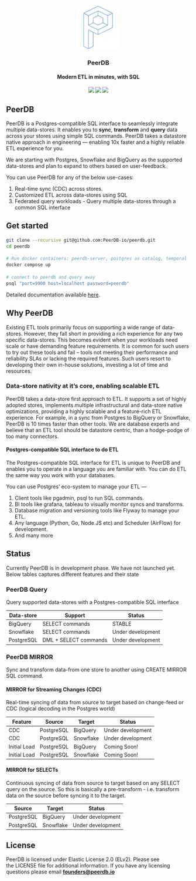
<div align="center">
<img class="img-fluid" src="images/logo-light-transparent_copy_2.png" alt="img-verification" width="120" height="120">
<h3>PeerDB</h3>
<h4>Modern ETL in minutes, with SQL<h4>
<a href="https://github.com/Peerdb-io/peerdb/actions/workflows/ci.yml"><img src="https://github.com/PEerDB-io/peerdb/actions/workflows/ci.yml/badge.svg"/></a>
<a href="https://github.com/PeerDB-io/peerdb/blob/main/LICENSE.md"><img src="https://badgen.net/badge/License/Elv2/green?icon=github"/></a>
<a href="https://join.slack.com/t/peerdb-public/shared_invite/zt-1wo9jydev-EXInbMtCtpAKFFWdi7QvLQ"><img src="https://img.shields.io/badge/slack-peerdb-brightgreen.svg?logo=slack" /></a>
</div>

## PeerDB

PeerDB is a Postgres-compatible SQL interface to seamlessly integrate multiple data-stores. It enables you to **sync**, **transform** and **query** data across your stores using simple SQL commands. PeerDB takes a datastore native approach in engineering — enabling 10x faster and a highly reliable ETL experience for you.

We are starting with Postgres, Snowflake and BigQuery as the supported data-stores and plan to expand to others based on user-feedback.

You can use PeerDB for any of the below use-cases:

1. Real-time sync (CDC) across stores.
2. Customized ETL across data-stores using SQL
3. Federated query workloads - Query multiple data-stores through a common SQL interface

## Get started

```bash
git clone --recursive git@github.com:PeerDB-io/peerdb.git
cd peerdb

# Run docker containers: peerdb-server, postgres as catalog, temporal
docker compose up

# connect to peerdb and query away
psql "port=9900 host=localhost password=peerdb"
```

Detailed documentation available [here](https://peerdb.notion.site/PeerDB-Docs-b18871d945a045fc9858e88f01c4ed4f).

## Why PeerDB

Existing ETL tools primarily focus on supporting a wide range of data-stores. However, they fall short in providing a rich experience for any two specific data-stores. This becomes evident when your workloads need scale or have demanding feature requirements. It is common for such users to try out these tools and fail – tools not meeting their performance and reliability SLAs or lacking the required features. Such users resort to developing their own in-house solutions, investing a lot of time and resources.

### Data-store nativity at it’s core, enabling scalable ETL

PeerDB takes a data-store first approach to ETL. It supports a set of highly adopted stores, implements multiple infrastructural and data-store native optimizations, providing a highly scalable and a feature-rich ETL experience. For example, in a sync from Postgres to BigQuery or Snowflake, PeerDB is 10 times faster than other tools. We are database experts and believe that an ETL tool should be datastore centric, than a hodge-podge of too many connectors.

#### **Postgres-compatible SQL interface to do ETL**

The Postgres-compatible SQL interface for ETL is unique to PeerDB and enables you to operate in a language you are familiar with. You can do ETL the same way you work with your databases.

You can use Postgres’ eco-system to manage your ETL —

1. Client tools like pgadmin, psql to run SQL commands.
2. BI tools like grafana, tableau to visually monitor syncs and transforms.
3. Database migration and versioning tools like Flyway to manage your ETL.
4. Any language (Python, Go, Node.JS etc) and Scheduler (AirFlow) for development.
5. And many more

## Status

Currently PeerDB is in development phase. We have not launched yet. Below tables captures different features and their state

### PeerDB Query

Query supported data-stores with a Postgres-compatible SQL interface

| Data-store | Support | Status |
| --- | --- | --- |
| BigQuery | SELECT commands | STABLE |
| Snowflake | SELECT commands | Under development |
| PostgreSQL | DML + SELECT commands | Under development |

### PeerDB MIRROR

Sync and transform data-from one store to another using CREATE MIRROR SQL command.

#### MIRROR for Streaming Changes (CDC)

Real-time syncing of data from source to target based on change-feed or CDC (logical decoding in the Postgres world)

| Feature | Source | Target | Status |
| --- | --- | --- | --- |
| CDC | PostgreSQL | BigQuery | Under development |
| CDC | PostgreSQL | Snowflake | Under development |
| Initial Load | PostgreSQL | BigQuery | Coming Soon! |
| Initial Load | PostgreSQL | Snowflake | Coming Soon! |

#### MIRROR for SELECTs

Continuous syncing of data from source to target based on any SELECT query on the source. So this is basically a pre-transform - i.e. transform data on the source before syncing it to the target.

| Source | Target | Status |
| --- | --- | --- |
| PostgreSQL | BigQuery | Under development |
| PostgreSQL | Snowflake | Under development |

## License

PeerDB is licensed under Elastic License 2.0 (ELv2). Please see the LICENSE file for additional information. If you have any licensing questions please email **founders@peerdb.io**
